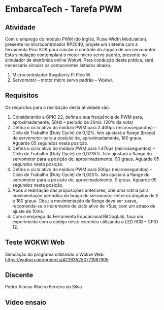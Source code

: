 # EmbarcaTech - Tarefa PWM

## Atividade
Com o emprego do módulo PWM (do inglês, Pulse Width Modulation),
presente no microcontrolador RP2040, projete um sistema com a
ferramenta Pico SDK para simular o controle do ângulo de um
servomotor. Esta simulação contemplará o motor micro servo
padrão, presente no simulador de eletrônica online Wokwi. Para
condução desta prática, será necessário simular os componentes
listados abaixo.
1) Microcontrolador Raspberry Pi Pico W.
2) Servomotor – motor micro servo padrão – Wokwi.

## Requisitos 
Os requisitos para a realização desta atividade são:
1) Considerando a GPIO 22, defina a sua frequência de PWM para,
aproximadamente, 50Hz – período de 20ms. (20% da nota)
2) Defina o ciclo ativo do módulo PWM para 2.400µs
(microssegundos) – Ciclo de Trabalho (Duty Cycle) de 0,12%. Isto
ajustará a flange (braço) do servomotor para a posição de,
aproximadamente, 180 graus. Aguarde 05 segundos nesta
posição. 
3) Defina o ciclo ativo do módulo PWM para 1.470µs
(microssegundos) – Ciclo de Trabalho (Duty Cycle) de 0,0735%.
Isto ajustará a flange do servomotor para a posição de,
aproximadamente, 90 graus. Aguarde 05 segundos nesta
posição. 
4) Defina o ciclo ativo do módulo PWM para 500µs
(microssegundos) – Ciclo de Trabalho (Duty Cycle) de 0,025%.
Isto ajustará a flange do servomotor para a posição de,
aproximadamente, 0 graus. Aguarde 05 segundos nesta
posição. 
5) Após a realização das proposições anteriores, crie uma rotina
para movimentação periódica do braço do servomotor entre os
ângulos de 0 e 180 graus. Obs.: a movimentação da flange deve
ser suave, recomenda-se o incremento de ciclo ativo de ±5µs,
com um atraso de ajuste de 10ms. 
6) Com o emprego da Ferramenta Educacional BitDogLab, faça
um experimento com o código deste exercício utilizando o LED
RGB – GPIO 12.

## Teste WOKWI Web
Simulação do programa utilizando o Wokwi Web: https://wokwi.com/projects/422635250771067905

## Discente
Pedro Alonso Ribeiro Ferreira da Silva

## Vídeo ensaio
